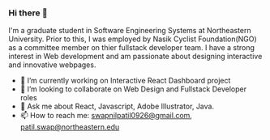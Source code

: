 ### Hi there 👋


I'm a graduate student in Software Engineering Systems at Northeastern University. Prior to this, I was employed by Nasik Cyclist Foundation(NGO) as a committee member on thier fullstack developer team. I have a strong interest in Web development and am passionate about designing interactive and innovative webpages.

- 🔭 I’m currently working on Interactive React  Dashboard project
- 👯 I’m looking to collaborate on Web Design and Fullstack Developer roles
- 💬 Ask me about React, Javascript, Adobe Illustrator, Java.
- 📫 How to reach me: swapnilpatil0926@gmail.com, patil.swap@northeastern.edu
<!--
**Swapnil-Narendra-Patil/Swapnil-Narendra-Patil** is a ✨ _special_ ✨ repository because its `README.md` (this file) appears on your GitHub profile.

Here are some ideas to get you started:

- 🔭 I’m currently working on Interactive React  Dashboard project
- 👯 I’m looking to collaborate on Web Design and Fullstack Developer roles
- 💬 Ask me about React, Javascript, Adobe Illustrator, Java.
- 📫 How to reach me: swapnilpatil0926@gmail.com, patil.swap@northeastern.edu
-->
